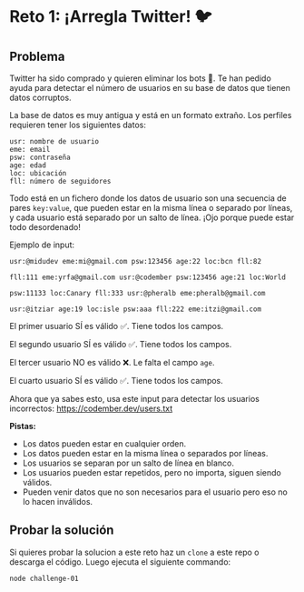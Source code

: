 # Reto 1: ¡Arregla Twitter! 🐦

## Problema

Twitter ha sido comprado y quieren eliminar los bots 🤖. Te han pedido ayuda para detectar el número de usuarios en su base de datos que tienen datos corruptos.

La base de datos es muy antigua y está en un formato extraño. Los perfiles requieren tener los siguientes datos:

```
usr: nombre de usuario
eme: email
psw: contraseña
age: edad
loc: ubicación
fll: número de seguidores
```

Todo está en un fichero donde los datos de usuario son una secuencia de pares `key:value`, que pueden estar en la misma línea o separado por líneas, y cada usuario está separado por un salto de línea. ¡Ojo porque puede estar todo desordenado!

Ejemplo de input:

```
usr:@midudev eme:mi@gmail.com psw:123456 age:22 loc:bcn fll:82

fll:111 eme:yrfa@gmail.com usr:@codember psw:123456 age:21 loc:World

psw:11133 loc:Canary fll:333 usr:@pheralb eme:pheralb@gmail.com

usr:@itziar age:19 loc:isle psw:aaa fll:222 eme:itzi@gmail.com
```

El primer usuario SÍ es válido ✅. Tiene todos los campos.

El segundo usuario SÍ es válido ✅. Tiene todos los campos.

El tercer usuario NO es válido ❌. Le falta el campo `age`.

El cuarto usuario SÍ es válido ✅. Tiene todos los campos.


Ahora que ya sabes esto, usa este input para detectar los usuarios incorrectos: https://codember.dev/users.txt

**Pistas:**

-   Los datos pueden estar en cualquier orden.
-   Los datos pueden estar en la misma línea o separados por líneas.
-   Los usuarios se separan por un salto de línea en blanco.
-   Los usuarios pueden estar repetidos, pero no importa, siguen siendo válidos.
-   Pueden venir datos que no son necesarios para el usuario pero eso no lo hacen inválidos.


## Probar la solución

Si quieres probar la solucion a este reto haz un `clone` a este repo o descarga el código. Luego ejecuta el siguiente commando:

```
node challenge-01
```
